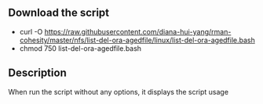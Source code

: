 ## Download the script
- curl -O https://raw.githubusercontent.com/diana-hui-yang/rman-cohesity/master/nfs/list-del-ora-agedfile/linux/list-del-ora-agedfile.bash
- chmod 750 list-del-ora-agedfile.bash

## Description
When run the script without any options, it displays the script usage
